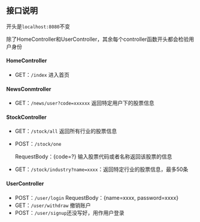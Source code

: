 ## 接口说明



开头是`localhost:8080`不变



除了HomeController和UserController，其余每个controller函数开头都会检验用户身份



#### HomeController

- GET：`/index`  进入首页



#### NewsConmtroller

- GET：`/news/user?code=xxxxxx` 返回特定用户下的股票信息



#### StockController

- GET：`/stock/all` 返回所有行业的股票信息

- POST：`/stock/one` 

  RequestBody：{code=?} 输入股票代码或者名称返回该股票的信息

- GET：`/stock/industry?name=xxxx`：返回特定行业的股票信息，最多50条



#### UserController

- POST：`/user/login` RequestBody：{name=xxxx, password=xxxx} 
- GET：`/user/withdraw` 撤销账户
- POST：`/user/signup`还没写好，用作用户登录